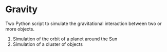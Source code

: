 # Gravity
Two Python script to simulate the gravitational interaction between two or more objects.

1) Simulation of the orbit of a planet around the Sun
2) Simulation of a cluster of objects
